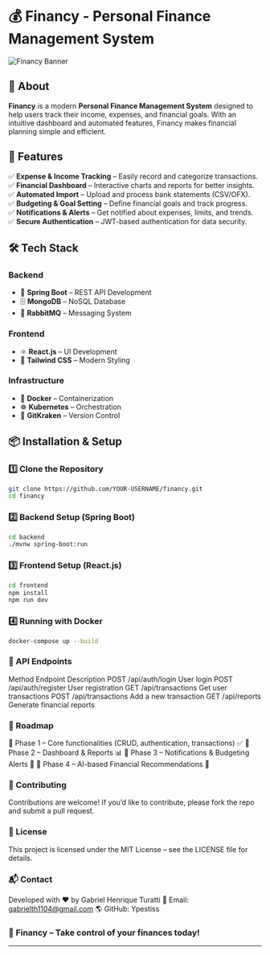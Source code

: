 # 💰 Financy - Personal Finance Management System  

![Financy Banner](https://via.placeholder.com/1200x400?text=Financy+-+Personal+Finance+Manager)  

## 📌 About  

**Financy** is a modern **Personal Finance Management System** designed to help users track their income, expenses, and financial goals. With an intuitive dashboard and automated features, Financy makes financial planning simple and efficient.  

## 🚀 Features  

✅ **Expense & Income Tracking** – Easily record and categorize transactions.  
✅ **Financial Dashboard** – Interactive charts and reports for better insights.  
✅ **Automated Import** – Upload and process bank statements (CSV/OFX).  
✅ **Budgeting & Goal Setting** – Define financial goals and track progress.  
✅ **Notifications & Alerts** – Get notified about expenses, limits, and trends.  
✅ **Secure Authentication** – JWT-based authentication for data security.  

## 🛠️ Tech Stack  

### **Backend**  
- 🔹 **Spring Boot** – REST API Development  
- 🗄️ **MongoDB** – NoSQL Database  
- 📩 **RabbitMQ** – Messaging System  

### **Frontend**  
- ⚛️ **React.js** – UI Development  
- 🎨 **Tailwind CSS** – Modern Styling  

### **Infrastructure**  
- 🐳 **Docker** – Containerization  
- ☸️ **Kubernetes** – Orchestration  
- 🔄 **GitKraken** – Version Control  

## 📦 Installation & Setup  

### **1️⃣ Clone the Repository**  
```sh
git clone https://github.com/YOUR-USERNAME/financy.git
cd financy
```

### **2️⃣ Backend Setup (Spring Boot)**  
```sh
cd backend
./mvnw spring-boot:run
```

### **3️⃣ Frontend Setup (React.js)**  
```sh
cd frontend
npm install
npm run dev
```

### **4️⃣ Running with Docker**  
```sh
docker-compose up --build
```
### **📜 API Endpoints**  
Method	Endpoint	Description
POST	/api/auth/login	User login
POST	/api/auth/register	User registration
GET	/api/transactions	Get user transactions
POST	/api/transactions	Add a new transaction
GET	/api/reports	Generate financial reports
### **📌 Roadmap**  
🔹 Phase 1 – Core functionalities (CRUD, authentication, transactions) ✅
🔹 Phase 2 – Dashboard & Reports 📊
🔹 Phase 3 – Notifications & Budgeting Alerts 🔔
🔹 Phase 4 – AI-based Financial Recommendations 🤖

### **🤝 Contributing**  
Contributions are welcome! If you’d like to contribute, please fork the repo and submit a pull request.

### **📄 License**  
This project is licensed under the MIT License – see the LICENSE file for details.

### **📬 Contact**  
Developed with ❤️ by Gabriel Henrique Turatti
📧 Email: gabrielth1104@gmail.com
🌎 GitHub: Ypestiss

### **🚀 Financy – Take control of your finances today!**  

---

